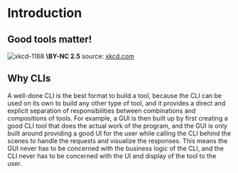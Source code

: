 # Introduction

## Good tools matter!
![xkcd-1168](https://imgs.xkcd.com/comics/tar.png)
**\BY\-NC 2.5** source: [xkcd.com](https://xkcd.com/1168/)

## Why CLIs

A well-done CLI is the best format to build a tool, because the CLI can be used on its own to build
any other type of tool, and it provides a direct and explicit separation of responsibilities between
combinations and compositions of tools. For example, a GUI is then built up by first creating a good
CLI tool that does the actual work of the program, and the GUI is only built around providing a good
UI for the user while calling the CLI behind the scenes to handle the requests and visualize the
responses. This means the GUI never has to be concerned with the business logic of the CLI, and the
CLI never has to be concerned with the UI and display of the tool to the user.

